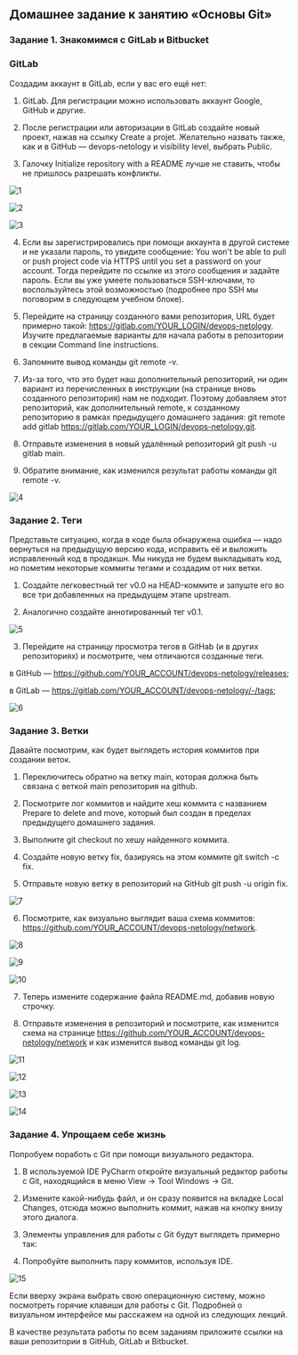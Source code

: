 ## Домашнее задание к занятию «Основы Git»

### Задание 1. Знакомимся с GitLab и Bitbucket

### GitLab

Создадим аккаунт в GitLab, если у вас его ещё нет:

1. GitLab. Для регистрации можно использовать аккаунт Google, GitHub и другие.
   
2. После регистрации или авторизации в GitLab создайте новый проект, нажав на ссылку Create a projet. Желательно назвать также, как и в GitHub — devops-netology и visibility level, выбрать Public.

3. Галочку Initialize repository with a README лучше не ставить, чтобы не пришлось разрешать конфликты.

![1](https://github.com/Ivan-Shkutov/devops-netology/blob/fix/1.png)

![2](https://github.com/Ivan-Shkutov/devops-netology/blob/fix/2.png)

![3](https://github.com/Ivan-Shkutov/devops-netology/blob/fix/3.png)

4. Если вы зарегистрировались при помощи аккаунта в другой системе и не указали пароль, то увидите сообщение: You won't be able to pull or push project code via HTTPS until you set a password on your account. Тогда перейдите по ссылке из этого сообщения и задайте пароль. Если вы уже умеете пользоваться SSH-ключами, то воспользуйтесь этой возможностью (подробнее про SSH мы поговорим в следующем учебном блоке).

5. Перейдите на страницу созданного вами репозитория, URL будет примерно такой: https://gitlab.com/YOUR_LOGIN/devops-netology. Изучите предлагаемые варианты для начала работы в репозитории в секции Command line instructions.

6. Запомните вывод команды git remote -v.

7. Из-за того, что это будет наш дополнительный репозиторий, ни один вариант из перечисленных в инструкции (на странице вновь созданного репозитория) нам не подходит. Поэтому добавляем этот репозиторий, как дополнительный remote, к созданному репозиторию в рамках предыдущего домашнего задания: git remote add gitlab https://gitlab.com/YOUR_LOGIN/devops-netology.git.

8. Отправьте изменения в новый удалённый репозиторий git push -u gitlab main.

9. Обратите внимание, как изменился результат работы команды git remote -v.

![4](https://github.com/Ivan-Shkutov/devops-netology/blob/fix/4.png)

### Задание 2. Теги

Представьте ситуацию, когда в коде была обнаружена ошибка — надо вернуться на предыдущую версию кода, исправить её и выложить исправленный код в продакшн. Мы никуда не будем выкладывать код, но пометим некоторые коммиты тегами и создадим от них ветки.

1. Создайте легковестный тег v0.0 на HEAD-коммите и запуште его во все три добавленных на предыдущем этапе upstream.

2. Аналогично создайте аннотированный тег v0.1.

![5](https://github.com/Ivan-Shkutov/devops-netology/blob/fix/5.png)

3. Перейдите на страницу просмотра тегов в GitHab (и в других репозиториях) и посмотрите, чем отличаются созданные теги.

в GitHub — https://github.com/YOUR_ACCOUNT/devops-netology/releases;

в GitLab — https://gitlab.com/YOUR_ACCOUNT/devops-netology/-/tags;

![6](https://github.com/Ivan-Shkutov/devops-netology/blob/fix/6.png)


### Задание 3. Ветки

Давайте посмотрим, как будет выглядеть история коммитов при создании веток.

1. Переключитесь обратно на ветку main, которая должна быть связана с веткой main репозитория на github.

2. Посмотрите лог коммитов и найдите хеш коммита с названием Prepare to delete and move, который был создан в пределах предыдущего домашнего задания.

3. Выполните git checkout по хешу найденного коммита.

4. Создайте новую ветку fix, базируясь на этом коммите git switch -c fix.

5. Отправьте новую ветку в репозиторий на GitHub git push -u origin fix.

![7](https://github.com/Ivan-Shkutov/devops-netology/blob/fix/7.png)

6. Посмотрите, как визуально выглядит ваша схема коммитов: https://github.com/YOUR_ACCOUNT/devops-netology/network.

![8](https://github.com/Ivan-Shkutov/devops-netology/blob/fix/8.png)

![9](https://github.com/Ivan-Shkutov/devops-netology/blob/fix/9.png)

![10](https://github.com/Ivan-Shkutov/devops-netology/blob/fix/10.png)

7. Теперь измените содержание файла README.md, добавив новую строчку.

8. Отправьте изменения в репозиторий и посмотрите, как изменится схема на странице https://github.com/YOUR_ACCOUNT/devops-netology/network и как изменится вывод команды git log.

![11](https://github.com/Ivan-Shkutov/devops-netology/blob/fix/11.png)

![12](https://github.com/Ivan-Shkutov/devops-netology/blob/fix/12.png)

![13](https://github.com/Ivan-Shkutov/devops-netology/blob/fix/13.png)

![14](https://github.com/Ivan-Shkutov/devops-netology/blob/fix/14.png)

### Задание 4. Упрощаем себе жизнь

Попробуем поработь с Git при помощи визуального редактора.

1. В используемой IDE PyCharm откройте визуальный редактор работы с Git, находящийся в меню View -> Tool Windows -> Git.

2. Измените какой-нибудь файл, и он сразу появится на вкладке Local Changes, отсюда можно выполнить коммит, нажав на кнопку внизу этого диалога.

3. Элементы управления для работы с Git будут выглядеть примерно так:

4. Попробуйте выполнить пару коммитов, используя IDE.

![15](https://github.com/Ivan-Shkutov/devops-netology/blob/fix/15.png)

Если вверху экрана выбрать свою операционную систему, можно посмотреть горячие клавиши для работы с Git. Подробней о визуальном интерфейсе мы расскажем на одной из следующих лекций.

В качестве результата работы по всем заданиям приложите ссылки на ваши репозитории в GitHub, GitLab и Bitbucket.
